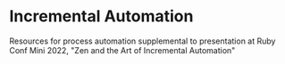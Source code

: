 # Incremental Automation

Resources for process automation supplemental to presentation at Ruby Conf Mini 2022, "Zen and the Art of Incremental Automation"

